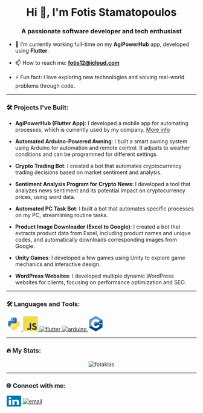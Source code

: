 <h1 align="center">Hi 👋, I'm Fotis Stamatopoulos</h1>
<h3 align="center">A passionate software developer and tech enthusiast</h3>

- 🔭 I’m currently working full-time on my **AgiPowerHub** app, developed using **Flutter**.

- 📫 How to reach me: **fotis12@icloud.com**

- ⚡ Fun fact: I love exploring new technologies and solving real-world problems through code.

---

### 🛠 Projects I've Built:

- **AgiPowerHub (Flutter App)**: I developed a mobile app for automating processes, which is currently used by my company. [More info](https://agipowerhub.com/)

- **Automated Arduino-Powered Awning**: I built a smart awning system using Arduino for automation and remote control. It adjusts to weather conditions and can be programmed for different settings.

- **Crypto Trading Bot**: I created a bot that automates cryptocurrency trading decisions based on market sentiment and analysis.

- **Sentiment Analysis Program for Crypto News**: I developed a tool that analyzes news sentiment and its potential impact on cryptocurrency prices, using word data.

- **Automated PC Task Bot**: I built a bot that automates specific processes on my PC, streamlining routine tasks.

- **Product Image Downloader (Excel to Google)**: I created a bot that extracts product data from Excel, including product names and unique codes, and automatically downloads corresponding images from Google.

- **Unity Games**: I developed a few games using Unity to explore game mechanics and interactive design.

- **WordPress Websites**: I developed multiple dynamic WordPress websites for clients, focusing on performance optimization and SEO.
---

### 🛠 Languages and Tools:

<p align="left">
  <a href="https://www.python.org" target="_blank">
    <img src="https://raw.githubusercontent.com/devicons/devicon/master/icons/python/python-original.svg" alt="python" width="40" height="40"/>
  </a>
  <a href="https://developer.mozilla.org/en-US/docs/Web/JavaScript" target="_blank">
    <img src="https://raw.githubusercontent.com/devicons/devicon/master/icons/javascript/javascript-original.svg" alt="javascript" width="40" height="40"/>
  </a>
  <a href="https://flutter.dev" target="_blank">
    <img src="https://www.vectorlogo.zone/logos/flutterio/flutterio-icon.svg" alt="flutter" width="40" height="40"/>
  </a>
  <a href="https://www.arduino.cc/" target="_blank">
    <img src="https://cdn.worldvectorlogo.com/logos/arduino-1.svg" alt="arduino" width="40" height="40"/>
  </a>
  <a href="https://www.cplusplus.com/" target="_blank">
    <img src="https://raw.githubusercontent.com/devicons/devicon/master/icons/cplusplus/cplusplus-original.svg" alt="cplusplus" width="40" height="40"/>
  </a>
</p>

---

### 🔥 My Stats:

<p align="center">
  <img align="center" src="https://github-readme-streak-stats.herokuapp.com/?user=fotaklas&theme=dark" alt="fotaklas" />
</p>

---
### 🌐 Connect with me:
<p align="left">
  <a href="https://www.linkedin.com/in/fotis-stamatopoulos-a46630263/" target="blank">
    <img align="center" src="https://raw.githubusercontent.com/devicons/devicon/master/icons/linkedin/linkedin-original.svg" alt="linkedin" height="30" width="40" />
  </a>
  <a href="mailto:fotis12@icloud.com">
    <img align="center" src="https://cdn-icons-png.flaticon.com/512/281/281769.png" alt="email" height="30" width="40" />
  </a>
</p>


